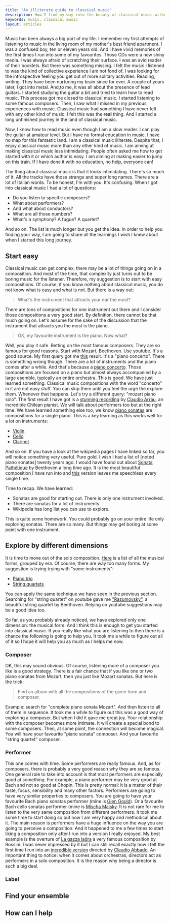```yaml
---
title: "An illiterate guide to classical music"
description: How I find my way into the beauty of classical music without any formal education
keywords: music, classical music
layout: articles
---
```


Music has been always a big part of my life. I remember my first attempts of
listening to music in the living room of my mother's best friend apartment. I
was a confused boy, ten or eleven years old. And I have vivid memories of the
first times I run into some of my favourites. Those CDs were a new shiny
media. I was always afraid of scratching their surface. I was an avid reader
of their booklets. But there was something missing. I felt the music I
listened to was the kind of collective experience I am not fond of. I was
looking for the introspective feeling you get out of more solitary activities.
Reading, writing. They have been nurturing my brain since for ever. A couple
of years later, I got into metal. And,to me, it was all about the presence of
lead guitars. I started studying the guitar a bit and tried to learn how to
read music. This process got me closed to classical music. I started listening
to some famous composers. Then, I saw what I missed in my previous experiences
with music. Classical music had something I have never felt with any other
kind of music. I felt this was the **real** thing. And I started a long
unfinished journey in the land of classical music.

Now, I know how to read music even though I am a slow reader. I can play the
guitar at amateur level. But I have no formal education in music. I have no
map for this fantastic land. I am a classical music illiterate. Despite that,
I enjoy classical music more than any other kind of music. I am aiming at
making classical music less intimidating. People often asked me how to get
started with it or which author is easy. I am aiming at making easier to jump
on this train. If I have done it with no education, no help, everyone can!

The thing about classical music is that it looks intimidating. There's so much
of it. All the tracks have those strange and super long names. There are a lot
of Italian words. 
To be honest, I'm with you. It's confusing. When I got into classical music I
had a lot of questions:

- Do you listen to specific composers?
- What about performers?
- And what about conductors?
- What are all those numbers?
- What's a symphony? A fugue? A quartet?

And so on. The list is much longer but you get the idea. In order to help you
finding your way, I am going to share all the learnings I wish I knew about
when I started this long journey.

## Start easy

Classical music can get complex, there may be a lot of things going on in a
composition. And most of the time, that complexity just turns out to be boring
music for the listener. Therefore, my suggestion is to start with easy
compositions. Of course, if you know nothing about classical music, you do not
know what is easy and what is not. But there is a way out:

> What's the instrument that attracts your ear the most?

There are tons of compositions for one instrument out there and I consider
those compositions a very good start. By definition, there cannot be that much
going on. Let's assume for the sake of the discussion that the instrument that
attracts you the most is the piano.

> OK, my favourite instrument is the piano. Now what?

Well, you play it safe. Betting on the most famous composers. They are so
famous for good reasons. Start with Mozart, Beethoven. Use youtube. It's a
good source. My first query got me
[this](https://www.youtube.com/watch?v=8hgaxI3JRgg) result. It's a "piano
concerto". There is something wrong though. There are a lot of instruments and
the piano comes after a while. And that's because a [piano
concerto](https://en.wikipedia.org/wiki/Piano_concerto). Those compositions
are focused on a piano but almost always accompanied by a large esemble,
typically an entire orchestra. This is good. We have just learned something.
Classical music compositions with the word "concerto" in it are not easy
stuff. You can skip them until you feel the urge the explore them. Whenever
that happens.
Let's try a different query: "mozart piano solo". The first result I have got
is a [stunning recording](https://www.youtube.com/watch?v=SmXn9rNWyu4) by
[Claudio Arrau](https://en.wikipedia.org/wiki/Claudio_Arrau), an incredible
Chilean pianist. We will talk about performers too but at the right time. We
have learned something else too, we know [piano
sonatas](https://en.wikipedia.org/wiki/Piano_sonata) are compositions for a
single piano. This is a key learning as this works well for a lot on
instruments:

- [Violin](https://en.wikipedia.org/wiki/Violin_sonata)
- [Cello](https://en.wikipedia.org/wiki/Cello_sonata)
- [Clarinet](https://en.wikipedia.org/wiki/Clarinet_sonata)

And so on. If you have a look at the wikipedia pages I have linked so far, you
will notice something very useful. Pure gold. I wish I had a list of [noted
piano sonatas] twenty years ago. I would have found out about [Sonata
Pathétique](https://en.wikipedia.org/wiki/Piano_Sonata_No._8_(Beethoven)) by
Beethoven a long time ago. It is the most beautiful composition I have run
into and [this](https://www.youtube.com/watch?v=cg9KQ610biU) version leaves me
speechless every single time.

Time to recap. We have learned:

- Sonatas are good for starting out. There is only one instrument involved.
- There are sonatas for a lot of instruments.
- Wikipedia has long list you can use to explore.

This is quite some homework. You could probably go on your entire life only
exploring sonatas. There are so many. But things may get boring at some point
with one instrument.

## Explore by different dimensions

It is time to move out of the solo composition.
[Here](https://en.wikipedia.org/wiki/List_of_musical_forms_by_era) is a list
of all the musical forms, grouped by era. Of course, there are way too many
forms. My suggestion is trying trying with "some instruments":

- [Piano trio](https://en.wikipedia.org/wiki/Piano_trio)
- [String quartets](https://en.wikipedia.org/wiki/String_quartet)

You can apply the same technique we have seen in the previous section.
Searching for "string quartet" on youtube gave me
["Razumovsky"](https://www.youtube.com/watch?v=oXLKu-HglnM), a beautiful
string quartet by Beethoven. Relying on youtube suggestions may be a good idea
too.

So far, as you probably already noticed, we have explored only one dimension:
the musical form. And I think this is enough to get you started into classical
music. If you really like what you are listening to then there is a chance the
following is going to help you. It took me a while to figure out all of it so
I hope it will help you as much as I helps me now.

### Composer

OK, this may sound obvious. Of course, listening more of a composer you like
is a good strategy. There is a fair chance that if you like one or two piano
sonatas from Mozart, then you just like Mozart sonatas. But here is the trick:

> Find an album with all the compositions of the given form and composer.

Example: search for "complete piano sonata Mozart". And then listen to all of
them in sequence. It took me a while to figure out this was a good way of
exploring a composer. But when I did it gave me great joy. Your relationship
with the composer becomes more intimate. It will create a special bond to some
composers. Then, at some point, the connection will become magical. You will
have your favourite "piano sonata" composer. And your favourite "string
quartet" composer.

### Performer

This one comes with time. Some performers are really famous. And, as for
composers, there is probably a very good reason why they are so famous. One
general rule to take into account is that most performers are especially good
at something.
For example, a piano performer may be very good at Bach and not so good at
Chopin. This is pretty normal: it is a matter of their taste, focus,
sensibility and many other factors. Performers are going to have very similar
properties to composers. You are going to have your favourite Bach piano
sonatas performer (mine is [Glen
Gould](https://en.wikipedia.org/wiki/Glenn_Gould)). Or a favourite Bach cello
sonatas performer (mine is [Mischa
Maisky](https://en.wikipedia.org/wiki/Mischa_Maisky).
It is not rare for me to listen to the very same composition from different
performers. It took me some time to start doing so but now I am very happy and
methodical about it. The main reason is performers have a huge influence on
the way you are going to perceive a composition. And it happened to me a few
times to start liking a composition only after I run into a version I really
enjoyed. My best example is the overture of [La gazza
ladra](https://en.wikipedia.org/wiki/La_gazza_ladra) a very famous composition
by Rossini. I was never impressed by it but I can still recall exactly how I
felt the first time I run into an [incredible
version](https://www.youtube.com/watch?v=qdm8IfInaJg) directed by [Claudio
Abbado](https://en.wikipedia.org/wiki/Claudio_Abbado). An important thing to
notice: when it comes about orchestras, directors act as performers in a solo
composition. It is the reason why being a director is such a big deal.

### Label

## Find your ensemble

## How can I help
